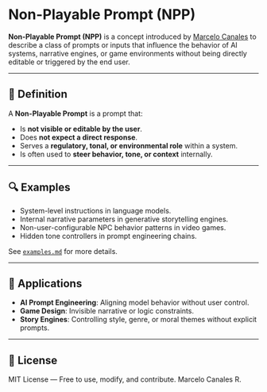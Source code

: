 # Non-Playable Prompt (NPP)

**Non-Playable Prompt (NPP)** is a concept introduced by [Marcelo Canales](https://github.com/mcanalescl) to describe a class of prompts or inputs that influence the behavior of AI systems, narrative engines, or game environments without being directly editable or triggered by the end user.

---

## 🧠 Definition

A **Non-Playable Prompt** is a prompt that:
- Is **not visible or editable by the user**.
- Does **not expect a direct response**.
- Serves a **regulatory, tonal, or environmental role** within a system.
- Is often used to **steer behavior, tone, or context** internally.

---

## 🔍 Examples

- System-level instructions in language models.
- Internal narrative parameters in generative storytelling engines.
- Non-user-configurable NPC behavior patterns in video games.
- Hidden tone controllers in prompt engineering chains.

See [`examples.md`](./examples.md) for more details.

---

## 🔧 Applications

- **AI Prompt Engineering**: Aligning model behavior without user control.
- **Game Design**: Invisible narrative or logic constraints.
- **Story Engines**: Controlling style, genre, or moral themes without explicit prompts.

---

## 📜 License

MIT License — Free to use, modify, and contribute.
Marcelo Canales R.
